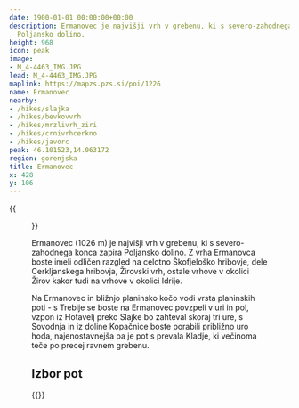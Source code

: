 ```yaml
---
date: 1900-01-01 00:00:00+00:00
description: Ermanovec je najvišji vrh v grebenu, ki s severo-zahodnega konca zapira
  Poljansko dolino.
height: 968
icon: peak
image:
- M_4-4463_IMG.JPG
lead: M_4-4463_IMG.JPG
maplink: https://mapzs.pzs.si/poi/1226
name: Ermanovec
nearby:
- /hikes/slajka
- /hikes/bevkovvrh
- /hikes/mrzlivrh_ziri
- /hikes/crnivrhcerkno
- /hikes/javorc
peak: 46.101523,14.063172
region: gorenjska
title: Ermanovec
x: 428
y: 106
---
```

{{<figure src="M_4-4463_IMG.JPG" caption="Pogled na pobočje Ermanovca iz Žirov">}}

Ermanovec (1026 m) je najvišji vrh v grebenu, ki s severo-zahodnega konca zapira Poljansko dolino. Z vrha Ermanovca boste imeli odličen razgled na celotno Škofjeloško hribovje, dele Cerkljanskega hribovja, Žirovski vrh, ostale vrhove v okolici Žirov kakor tudi na vrhove v okolici Idrije.

Na Ermanovec in bližnjo planinsko kočo vodi vrsta planinskih poti - s Trebije se boste na Ermanovec povzpeli v uri in pol, vzpon iz Hotavelj preko Slajke bo zahteval skoraj tri ure, s Sovodnja in iz doline Kopačnice boste porabili približno uro hoda, najenostavnejša pa je pot s prevala Kladje, ki večinoma teče po precej ravnem grebenu.

## Izbor pot

{{<multipath-hike-list>}}
